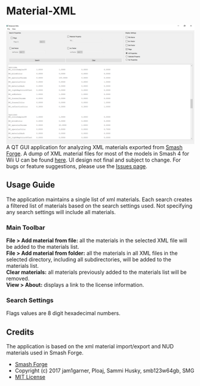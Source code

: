 # Material-XML
<a href="url"><img src="application.png" align="top" height="auto" width="auto" ></a>   
A QT GUI application for analyzing XML materials exported from [Smash Forge](https://github.com/jam1garner/Smash-Forge).
A dump of XML material files for most of the models in Smash 4 for Wii U can be
found [here](https://github.com/ScanMountGoat/Sm4sh-Material-Research/blob/master/XML%20Materials/Smash%20XML%20Materials.7z). UI design not final and subject to change. For bugs or feature suggestions, please use the [Issues page](https://github.com/ScanMountGoat/Smash-Material-XML/issues).

## Usage Guide
The application maintains a single list of xml materials. Each search creates a filtered list of materials based on the search settings used. Not specifying any search settings will include all materials.

### Main Toolbar
**File > Add material from file:** all the materials in the selected XML file will be added to the
materials list.  
**File > Add material from folder:** all the materials in all XML files in the selected directory,
including all subdirectories, will be added to the materials list.  
**Clear materials:** all materials previously added to the materials list will be removed.  
**View > About:** displays a link to the license information.

### Search Settings  
Flags values are 8 digit hexadecimal numbers. 

## Credits
The application is based on the xml material import/export and NUD materials used in Smash Forge.
* [Smash Forge](https://github.com/jam1garner/Smash-Forge)
* Copyright (c) 2017 jam1garner, Ploaj, Sammi Husky, smb123w64gb, SMG
* [MIT License](https://github.com/jam1garner/Smash-Forge/blob/master/License.txt)
